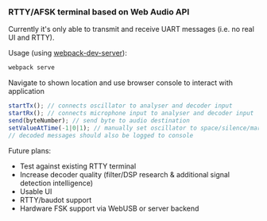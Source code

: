 ### RTTY/AFSK terminal based on Web Audio API

Currently it's only able to transmit and receive UART messages (i.e. no real UI and RTTY).


Usage (using [webpack-dev-server](https://www.npmjs.com/package/webpack-dev-server)):

```sh
webpack serve
```

Navigate to shown location and use browser console to interact with application
```javascript
startTx(); // connects oscillator to analyser and decoder input
startRx(); // connects microphone input to analyser and decoder input
send(byteNumber); // send byte to audio destination
setValueAtTime(-1|0|1); // manually set oscillator to space/silence/mark state
// decoded messages should also be logged to console
```

Future plans:
 * Test against existing RTTY terminal
 * Increase decoder quality (filter/DSP research & additional signal detection intelligence)
 * Usable UI
 * RTTY/baudot support
 * Hardware FSK support via WebUSB or server backend
